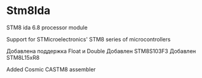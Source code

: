 # Stm8Ida
STM8 ida 6.8 processor module

Support for STMicroelectronics' STM8 series of microcontrollers

Добавлена поддержка Float и Double
Добавлен	STM8S103F3
Добавлен	STM8L15xR8

Added Cosmic CASTM8 assembler
